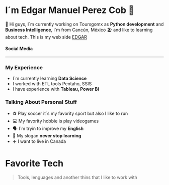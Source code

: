 
I´m Edgar Manuel Perez Cob :rocket:
=======

:wave: Hi guys, I´m currently working on Toursgomx as **Python development** and **Business Intelligence**, I´m from Cancún, México :beach_umbrella: and like to learning about tech. This is my web side [EDGAR](https://www.edgar-perez.com/#/)

#### Social Media

__________

### My Experience
- I´m currently learning **Data Science**
- I worked with ETL tools Pentaho, SSIS
- I have experience with **Tableau, Power Bi**

### Talking About Personal Stuff
- :soccer: Play soccer it´s my favority sport but also I like to run 
- :computer: My favority hobbie is play videogames
- :speaking_head: I´m tryin to improve my **English**
- :brain: My slogan **never stop learning** 
- :airplane: I want to live in Canada

# Favorite Tech
> Tools, lenguages and another thins that I like to work with


<!--
**edgarp9504/edgarp9504** is a ✨ _special_ ✨ repository because its `README.md` (this file) appears on your GitHub profile.

Here are some ideas to get you started:

- 🔭 I’m currently working on ...
- 🌱 I’m currently learning ...
- 👯 I’m looking to collaborate on ...
- 🤔 I’m looking for help with ...
- 💬 Ask me about ...
- 📫 How to reach me: ...
- 😄 Pronouns: ...
- ⚡ Fun fact: ...
-->
